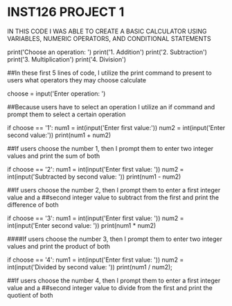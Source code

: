 # INST126 PROJECT 1
IN THIS CODE I WAS ABLE TO CREATE A BASIC CALCULATOR USING VARIABLES, NUMERIC OPERATORS, AND CONDITIONAL STATEMENTS

print('Choose an operation: ')
print('1. Addition')
print('2. Subtraction')
print('3. Multiplication')
print('4. Division')

##In these first 5 lines of code, I utilize the print command to present to users what operators they may choose calculate


choose = input('Enter operation: ')

##Because users have to select an operation I utilize an if command and prompt them to select a certain operation

if choose == '1':
    num1 = int(input('Enter first value:'))
    num2 = int(input('Enter second value:'))
    print(num1 + num2)

##If users choose the number 1, then I prompt them to enter two integer values and print the sum of both

if choose == '2':
    num1 = int(input('Enter first value: '))
    num2 = int(input('Subtracted by second value: '))
    print(num1 - num2)
    
##If users choose the number 2, then I prompt them to enter a first integer value and a
##second integer value to subtract from the first and print the difference of both
    
if choose == '3':
    num1 = int(input('Enter first value: '))
    num2 = int(input('Enter second value: '))
    print(num1 * num2)
    
####If users choose the number 3, then I prompt them to enter two integer values and print the product of both

if choose == '4':
    num1 = int(input('Enter first value: '))
    num2 = int(input('Divided by second value: '))
    print(num1 / num2);

##If users choose the number 4, then I prompt them to enter a first integer value and a
##second integer value to divide from the first and print the quotient of both
    
